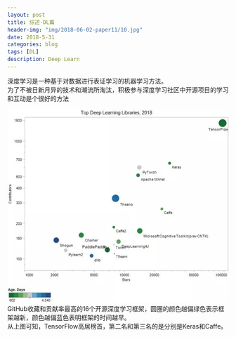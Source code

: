 ```yaml
---
layout: post
title: 综述-DL篇
header-img: "img/2018-06-02-paper11/10.jpg"
date: 2018-5-31
categories: blog
tags: [DL]
description: Deep Learn
---
```


深度学习是一种基于对数据进行表证学习的机器学习方法。<br>
为了不被日新月异的技术和潮流所淘汰，积极参与深度学习社区中开源项目的学习和互动是个很好的方法<br>

![](/img/2018-06-02-paper11/1.jpg)<br>
GitHub收藏和贡献率最高的16个开源深度学习框架，圆圈的颜色越偏绿色表示框架越新，颜色越偏蓝色表明框架的时间越早。<br>
从上图可知，TensorFlow高居榜首，第二名和第三名的是分别是Keras和Caffe。<br>